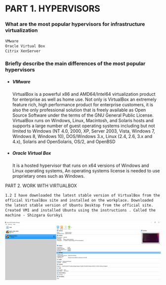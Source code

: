# PART 1. HYPERVISORS
### What are the most popular hypervisors for infrastructure virtualization

    VMware
    Oracle Virtual Box
    Citrix XenServer

### Briefly describe the main differences of the most popular hypervisors

 - ##### VMware
    VirtualBox is a powerful x86 and AMD64/Intel64 virtualization product for enterprise as well as home use. Not only is VirtualBox an extremely feature rich, high performance product for enterprise customers, it is also the only professional solution that is freely available as Open Source Software under the terms of the GNU General Public License. VirtualBox runs on Windows, Linux, Macintosh, and Solaris hosts and supports a large number of guest operating systems including but not limited to Windows (NT 4.0, 2000, XP, Server 2003, Vista, Windows 7, Windows 8, Windows 10), DOS/Windows 3.x, Linux (2.4, 2.6, 3.x and 4.x), Solaris and OpenSolaris, OS/2, and OpenBSD
-   ##### Oracle Virtual Box
    It is a hosted hypervisor that runs on x64 versions of Windows and Linux operating systems, An operating systems license is needed to use proprietary ones such as Windows.

PART 2. WORK WITH VIRTUALBOX

    1.2 I have downloaded the latest stable version of VirtualBox from the official VirtualBox site and installed on the workplace. Downloaded the latest stable version of Ubuntu Desktop from the official site. Created VM1 and installed Ubuntu using the instructions . Called the machine - Shizgara Gurskyi
![1.2-1.5](https://github.com/shizgara/DevOps_online_Rivne_2022Q1Q2/blob/master/m2/Task2.1/img/1.2-1.5.PNG)